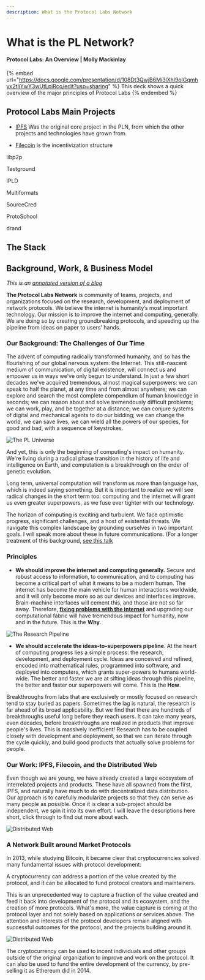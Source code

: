 ```yaml
---
description: What is the Protocol Labs Network
---
```


# What is the PL Network?

#### Protocol Labs: An Overview | Molly Mackinlay

{% embed url="https://docs.google.com/presentation/d/108Dt3QwjB6Mi3lXhl9olGqmhyx2tIiYwY3wUtLpiRco/edit?usp=sharing" %}
This deck shows a quick overview of the major principles of Protocol Labs
{% endembed %}

## Protocol Labs Main Projects
* [IPFS](https://ipfs.io/) Was the original core project in the PLN, from which the other projects and technologies have grown from.

* [Filecoin](https://filecoin.io/) is the incentivization structure

libp2p

Testground

IPLD

Multiformats

SourceCred

ProtoSchool

drand

## The Stack

## Background, Work, & Business Model

_This is an_ [_annotated version of a blog_](https://protocol.ai/blog/protocol-labs-creating-new-networks/)

**The Protocol Labs Network** is community of teams, projects, and organizations focused on the research, development, and deployment of network protocols. We believe the internet is humanity’s most important technology. Our mission is to improve the internet and computing, generally. We are doing so by creating groundbreaking protocols, and speeding up the pipeline from ideas on paper to users’ hands.

### Our Background: The Challenges of Our Time

The advent of computing radically transformed humanity, and so has the flourishing of our global nervous system: the Internet. This still-nascent medium of communication, of digital existence, will connect us and empower us in ways we've only begun to understand. In just a few short decades we've acquired tremendous, almost magical superpowers: we can speak to half the planet, at any time and from almost anywhere; we can explore and search the most complete compendium of human knowledge in seconds; we can reason about and solve tremendously difficult problems; we can work, play, and be together at a distance; we can conjure systems of digital and mechanical agents to do our bidding; we can change the world, we can save lives, we can wield all the powers of our species, for good and bad, with a sequence of keystrokes.

![The PL Universe](https://protocol.ai/assets/img/network.e3efd092.png)

And yet, this is only the beginning of computing's impact on humanity. We're living during a radical phase transition in the history of life and intelligence on Earth, and computation is a breakthrough on the order of genetic evolution.

Long term, universal computation will transform us more than language has, which is indeed saying something. But it is important to realize we will see radical changes in the short term too: computing and the internet will grant us even greater superpowers, as we fuse ever tighter with our technology.

The horizon of computing is exciting and turbulent. We face optimistic progress, significant challenges, and a host of existential threats. We navigate this complex landscape by grounding ourselves in two important goals. I will speak more about these in future communications. (For a longer treatment of this background, [see this talk](https://www.youtube.com/watch?v=jONZtXMu03w\&t=554s)

### Principles

* **We should improve the internet and computing generally.** Secure and robust access to information, to communication, and to computing has become a critical part of what it means to be a modern human. The internet has become the main vehicle for human interactions worldwide, and it will only become more so as our devices and interfaces improve. Brain-machine interfaces will cement this, and those are not so far away. Therefore, [**fixing problems with the internet**](https://www.youtube.com/watch?v=2RCwZDRwk48\&t=568s) and upgrading our computational fabric will have tremendous impact for humanity, now and in the future. This is the **Why**.

![The Research Pipeline](https://protocol.ai/assets/img/research-pipeline.b728d71d.png)

* **We should accelerate the ideas-to-superpowers pipeline**. At the heart of computing progress lies a simple process: the research, development, and deployment cycle. Ideas are conceived and refined, encoded into mathematical rules, programmed into software, and deployed into computers, which grants super-powers to humans world-wide. The better and faster we are at sifting ideas through this pipeline, the better and faster our superpowers will come. This is the **How**.

Breakthroughs from labs that are exclusively or mostly focused on research tend to stay buried as papers. Sometimes the lag is natural, the research is far ahead of its broad applicability. But we find that there are hundreds of breakthroughs useful long before they reach users. It can take many years, even decades, before breakthroughs are realized in products that improve people's lives. This is massively inefficient! Research has to be coupled closely with development and deployment, so that we can iterate through the cycle quickly, and build good products that actually solve problems for people.

### Our Work: IPFS, Filecoin, and the Distributed Web

Even though we are young, we have already created a large ecosystem of interrelated projects and products. These have all spawned from the first, IPFS, and naturally have much to do with decentralized data distribution. Our approach is to carefully modularize projects so that they can serve as many people as possible. Once it is clear a sub-project should be independent, we spin it into its own effort. I will leave the descriptions here short, click through to find out more about each.

![Distributed Web](https://protocol.ai/assets/img/pl\_projects.87ac4e1b.png)
<!--
* [The InterPlanetary File System](https://ipfs.io) (IPFS) is a new protocol to decentralize the web. IPFS enables the creation of completely decentralized and distributed applications, using content addressing and digital signatures. IPFS makes the web faster, safer, and more open.
* [Filecoin](https://filecoin.io) is a cryptocurrency powered storage network. Miners earn Filecoin by providing open hard-drive space to the network, while users spend Filecoin to store their files encrypted in the decentralized network.
* [libp2p](https://libp2p.io) is a modular networking stack. libp2p brings together a variety of transports and peer-to-peer protocols, making it easy for developers to build large, robust p2p networks.
* [IPLD](https://ipld.io) is the data model for the Decentralized Web. It connects all data through cryptographic hashes, and makes it easy to traverse and link to.
* The [Multiformats Project](https://multiformats.io) is a collection of protocols to future-proof systems, today. Self-describing formats make your systems interoperable and upgradable.
* [CoinList](https://coinlist.co) is a protocol token fundraising platform. AngelList meets Kickstarter meets Protocol Tokens.
* [SAFT](https://coinlist.co/saft) is a legal framework for protocol token fundraising. -->

### A Network Built around Market Protocols

In 2013, while studying Bitcoin, it became clear that cryptocurrencies solved many fundamental issues with protocol development:

A cryptocurrency can address a portion of the value created by the protocol, and it can be allocated to fund protocol creators and maintainers.

This is an unprecedented way to capture a fraction of the value created and feed it back into development of the protocol and its ecosystem, and the creation of more protocols. What's more, the value capture is coming at the protocol layer and not solely based on applications or services above. The attention and interests of the protocol developers remain aligned with successful outcomes for the protocol, and the projects building around it.

![Distributed Web](https://protocol.ai/assets/img/filecoin\_logos.2c567d09.png)

The cryptocurrency can be used to incent individuals and other groups outside of the original organization to improve and work on the protocol. It can also be used to fund the entire development of the currency, by pre-selling it as Ethereum did in 2014.
<!--
The PL Network is funded by, and derives funding from, **Market Protocol assets**. A Market Protocol is a system that mediates some economic activity, and settles value exchanges using a cryptographic asset. This structure solves economic problems in asymmetric peer-to-peer resource sharing, scaling, services, maintenance, and development. In the case of the PL Network, a portion of that network-aligning asset is funneled back into [protocol public goods funding](https://fundingthecommons.io) to reward research, development, and product teams across the network. -->
